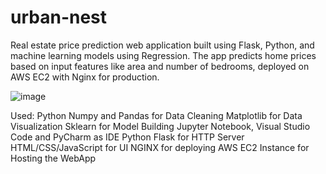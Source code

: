 # urban-nest
Real estate price prediction web application built using Flask, Python, and machine learning models using Regression. The app predicts home prices based on input features like area and number of bedrooms, deployed on AWS EC2 with Nginx for production.

![image](https://github.com/user-attachments/assets/c98fc98e-9231-43eb-bc06-c41d228c1736)

Used:
Python
Numpy and Pandas for Data Cleaning
Matplotlib for Data Visualization
Sklearn for Model Building
Jupyter Notebook, Visual Studio Code and PyCharm as IDE
Python Flask for HTTP Server
HTML/CSS/JavaScript for UI
NGINX for deploying
AWS EC2 Instance for Hosting the WebApp
